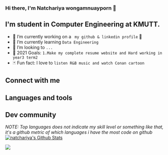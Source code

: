 ### Hi there, I'm Natchariya wongamnuayporn 👋
<!--**Natchariyawong25/Natchariyawong25** is a ✨ _special_ ✨ repository because its `README.md` (this file) appears on your GitHub profile. -->
## I'm student in Computer Engineering at KMUTT.
- :pushpin: I’m currently working on a ` my github & linkedin profile` :tada: 
- :notebook: I’m currently learning ` Data Engineering ` 
- :telescope: I’m looking to `... ` 
- :dart: 2021 Goals: `1.Make my complete resume website and Hard working in year3 term2 ` 
- :black_joker: Fun fact: I love to ` listen R&B music and watch Conan cartoon ` 

## Connect with me 

## Languages and tools  

## Dev community 
*NOTE: Top languages does not indicate my skill level or something like that, it's a github metric of which languages i have the most code on github*  
<a href="https://github.com/Natchariyawong25">
<img align="center" alt="natchariya's Github Stats" src="https://github-readme-stats.codestackr.vercel.app/api?username=Natchariyawong25&show_icons=true&hide_border=true&count_private=true&include_all_commits=true&theme=radical" /></a>

<a href="https://github.com/Natchariyawong25">
  <img align="center" src="https://github-readme-stats.anuraghazra1.vercel.app/api/top-langs/?username=sabesansathananthan&layout=compact&theme=radical" />
</a>
